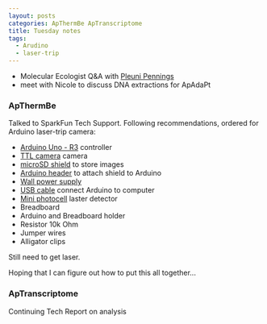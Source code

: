 ```yaml
---
layout: posts
categories: ApThermBe ApTranscriptome
title: Tuesday notes
tags: 
  - Arudino
  - laser-trip
---
```


* Molecular Ecologist Q&A with [Pleuni Pennings](http://www.molecularecologist.com/2014/01/people-behiind-the-science-dr-pleuni-pennings/)
* meet with Nicole to discuss DNA extractions for ApAdaPt

### ApThermBe

Talked to SparkFun Tech Support. Following recommendations, ordered for Arduino laser-trip camera:

* [Arduino Uno - R3](https://www.sparkfun.com/products/11021) controller
* [TTL camera](https://www.sparkfun.com/products/11610) camera
* [microSD shield](https://www.sparkfun.com/products/9802) to store images
* [Arduino header](https://www.sparkfun.com/products/10007) to attach shield to Arduino
* [Wall power supply](https://www.sparkfun.com/products/8269)
* [USB cable](https://www.sparkfun.com/products/512) connect Arduino to computer
* [Mini photocell](https://www.sparkfun.com/products/9088) laster detector
* Breadboard
* Arduino and Breadboard holder
* Resistor 10k Ohm
* Jumper wires
* Alligator clips

Still need to get laser.

Hoping that I can figure out how to put this all together...

### ApTranscriptome

Continuing Tech Report on analysis


